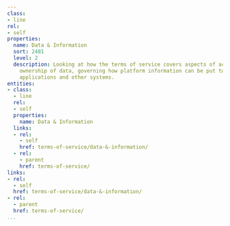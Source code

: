 ```yaml
---
class:
- line
rel:
- self
properties:
  name: Data & Information
  sort: 2481
  level: 2
  description: Looking at how the terms of service covers aspects of accessing and
    ownership of data, governing how platform information can be put to use within
    applications and other systems.
entities:
- class:
  - line
  rel:
  - self
  properties:
    name: Data & Information
  links:
  - rel:
    - self
    href: terms-of-service/data-&-information/
  - rel:
    - parent
    href: terms-of-service/
links:
- rel:
  - self
  href: terms-of-service/data-&-information/
- rel:
  - parent
  href: terms-of-service/
...
```

